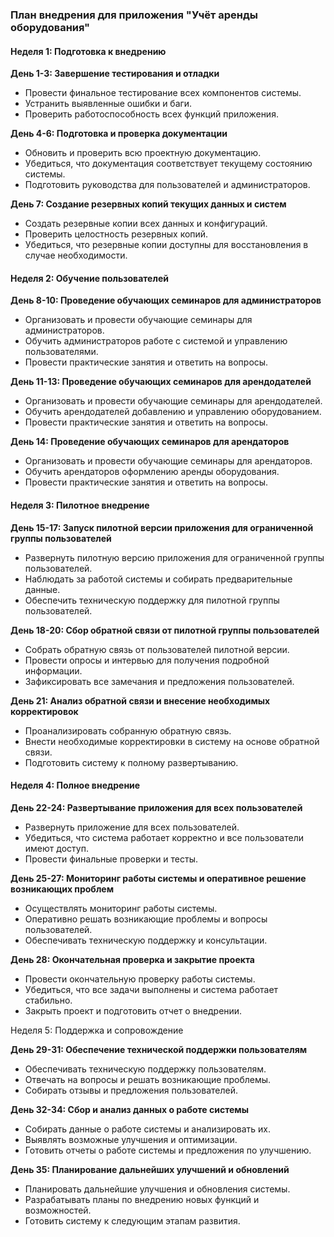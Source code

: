 ### План внедрения для приложения "Учёт аренды оборудования"

#### Неделя 1: Подготовка к внедрению

**День 1-3: Завершение тестирования и отладки**
- Провести финальное тестирование всех компонентов системы.
- Устранить выявленные ошибки и баги.
- Проверить работоспособность всех функций приложения.

**День 4-6: Подготовка и проверка документации**
- Обновить и проверить всю проектную документацию.
- Убедиться, что документация соответствует текущему состоянию системы.
- Подготовить руководства для пользователей и администраторов.

**День 7: Создание резервных копий текущих данных и систем**
- Создать резервные копии всех данных и конфигураций.
- Проверить целостность резервных копий.
- Убедиться, что резервные копии доступны для восстановления в случае необходимости.

#### Неделя 2: Обучение пользователей

**День 8-10: Проведение обучающих семинаров для администраторов**
- Организовать и провести обучающие семинары для администраторов.
- Обучить администраторов работе с системой и управлению пользователями.
- Провести практические занятия и ответить на вопросы.

**День 11-13: Проведение обучающих семинаров для арендодателей**
- Организовать и провести обучающие семинары для арендодателей.
- Обучить арендодателей добавлению и управлению оборудованием.
- Провести практические занятия и ответить на вопросы.

**День 14: Проведение обучающих семинаров для арендаторов**
- Организовать и провести обучающие семинары для арендаторов.
- Обучить арендаторов оформлению аренды оборудования.
- Провести практические занятия и ответить на вопросы.

#### Неделя 3: Пилотное внедрение

**День 15-17: Запуск пилотной версии приложения для ограниченной группы пользователей**
- Развернуть пилотную версию приложения для ограниченной группы пользователей.
- Наблюдать за работой системы и собирать предварительные данные.
- Обеспечить техническую поддержку для пилотной группы пользователей.

**День 18-20: Сбор обратной связи от пилотной группы пользователей**
- Собрать обратную связь от пользователей пилотной версии.
- Провести опросы и интервью для получения подробной информации.
- Зафиксировать все замечания и предложения пользователей.

**День 21: Анализ обратной связи и внесение необходимых корректировок**
- Проанализировать собранную обратную связь.
- Внести необходимые корректировки в систему на основе обратной связи.
- Подготовить систему к полному развертыванию.

#### Неделя 4: Полное внедрение

**День 22-24: Развертывание приложения для всех пользователей**
- Развернуть приложение для всех пользователей.
- Убедиться, что система работает корректно и все пользователи имеют доступ.
- Провести финальные проверки и тесты.

**День 25-27: Мониторинг работы системы и оперативное решение возникающих проблем**
- Осуществлять мониторинг работы системы.
- Оперативно решать возникающие проблемы и вопросы пользователей.
- Обеспечивать техническую поддержку и консультации.

**День 28: Окончательная проверка и закрытие проекта**
- Провести окончательную проверку работы системы.
- Убедиться, что все задачи выполнены и система работает стабильно.
- Закрыть проект и подготовить отчет о внедрении.

 Неделя 5: Поддержка и сопровождение

**День 29-31: Обеспечение технической поддержки пользователям**
- Обеспечивать техническую поддержку пользователям.
- Отвечать на вопросы и решать возникающие проблемы.
- Собирать отзывы и предложения пользователей.

**День 32-34: Сбор и анализ данных о работе системы**
- Собирать данные о работе системы и анализировать их.
- Выявлять возможные улучшения и оптимизации.
- Готовить отчеты о работе системы и предложения по улучшению.

**День 35: Планирование дальнейших улучшений и обновлений**
- Планировать дальнейшие улучшения и обновления системы.
- Разрабатывать планы по внедрению новых функций и возможностей.
- Готовить систему к следующим этапам развития.